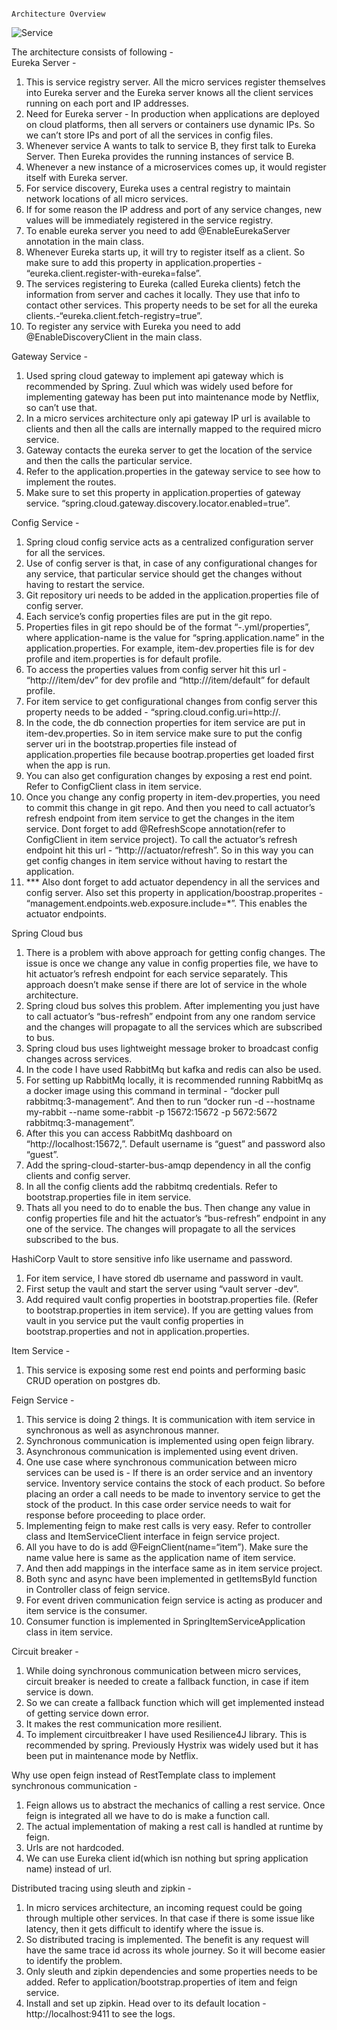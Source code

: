                                                                     Architecture Overview
![Service](https://user-images.githubusercontent.com/7619618/132039293-4acb870d-55cc-4fe1-a239-f8a5d6f055bc.jpeg)

The architecture consists of following -  
Eureka Server - 
1. This is service registry server. All the micro services register themselves into Eureka server and the Eureka server knows all the client services running on each port and IP addresses. 
2. Need for Eureka server - In production when applications are deployed on cloud platforms, then all servers or containers use dynamic IPs. So we can’t store IPs and port of all the services in config files. 
3. Whenever service A wants to talk to  service B, they first talk to Eureka Server. Then Eureka provides the running instances of service B.
4. Whenever a new instance of a microservices comes up, it would register itself with Eureka server.
5. For service discovery, Eureka uses a central registry to maintain network locations of all micro services.
6. If for some reason the IP address and port of any service changes, new values will be immediately registered in the service registry. 
7. To enable eureka server you need to add @EnableEurekaServer annotation in the main class.
8. Whenever Eureka starts up, it will try to register itself as a client. So make sure to add this property in application.properties - “eureka.client.register-with-eureka=false”.
9. The services registering to Eureka (called Eureka clients) fetch the information from server and caches it locally. They use that info to contact other services. This property needs to be set for all the eureka clients.-“eureka.client.fetch-registry=true”.
10. To register any service with Eureka you need to add @EnableDiscoveryClient in the main class.



Gateway Service - 
1. Used spring cloud gateway to implement api gateway which is recommended by Spring. Zuul which was widely used before for implementing gateway has been put into maintenance mode by Netflix, so can’t use that.
2. In a micro services architecture only api gateway IP url is available to clients and then all the calls are internally mapped to the required micro service.
3. Gateway contacts the eureka server to get the location of the service and then the calls the particular service.
4. Refer to the application.properties in the gateway service to see how to implement the routes.
5. Make sure to set this property in application.properties of gateway service. “spring.cloud.gateway.discovery.locator.enabled=true”.



Config Service - 
1. Spring cloud config service acts as a centralized configuration server for all the services. 
2. Use of config server is that, in case of any configurational changes for any service, that particular service should get the changes without having to restart the service.
3. Git repository uri needs to be added in the application.properties file of config server.
4. Each service’s config properties files are put in the git repo. 
5. Properties files in git repo should be of the format “<application-name>-<profile>.yml/properties”, where application-name is the value for “spring.application.name” in the application.properties. For example, item-dev.properties file is for dev profile and item.properties is for default profile.
6. To access the properties values from config server hit this url - “http://<config-server-port>/item/dev” for dev profile and  “http://<config-server-port>/item/default” for default profile.
7. For item service to get configurational changes from config server this property needs to be added - “spring.cloud.config.uri=http://<config-server-port>.
8. In the code, the db connection properties for item service are put in item-dev.properties. So in item service make sure to put the config server uri in the bootstrap.properties file instead of application.properties file because bootrap.properties get loaded first when the app is run.
9. You can also get configuration changes by exposing a rest end point. Refer to ConfigClient class in item service. 
10. Once you change any config property in item-dev.properties, you need to commit this change in git repo. And then you need to call actuator’s refresh endpoint from item service to get the changes in the item service. Dont forget to add @RefreshScope annotation(refer to ConfigClient in item service project). To call the actuator’s refresh endpoint hit this url - “http://<item-service-port>/actuator/refresh”. So in this way you can get config changes in item service without having to restart the application.
11. *** Also dont forget to add actuator dependency in all the services and config server. Also set this property in application/boostrap.properites - “management.endpoints.web.exposure.include=*”. This enables the actuator endpoints.


Spring Cloud bus
1. There is a problem with above approach for getting config changes. The issue is once we change any value in config properties file, we have to hit actuator’s refresh endpoint for each service separately. This approach doesn’t make sense if there are lot of service in the whole architecture.
2. Spring cloud bus solves this problem. After implementing you just have to call actuator’s “bus-refresh” endpoint from any one random service and the changes will propagate to all the services which are subscribed to bus.
3. Spring cloud bus uses lightweight message broker to broadcast config changes across services.
4. In the code I have used RabbitMq but kafka and redis can also be used.
5. For setting up RabbitMq locally, it is recommended running RabbitMq as a docker image using this command in terminal - “docker pull rabbitmq:3-management”. And then to run “docker run -d --hostname my-rabbit --name some-rabbit -p 15672:15672 -p 5672:5672 rabbitmq:3-management”. 
6. After this you can access RabbitMq dashboard on “http://localhost:15672,”. Default username is “guest” and password also “guest”.
7. Add the spring-cloud-starter-bus-amqp dependency in all the config clients and config server.
8. In all the config clients add the rabbitmq credentials. Refer to bootstrap.properties file in item service.
9. Thats all you need to do to enable the bus. Then change any value in config properties file and hit the actuator’s “bus-refresh” endpoint in any one of the service. The changes will propagate to all the services subscribed to the bus.


HashiCorp Vault to store sensitive info like username and password.
1. For item service, I have stored db username and password in vault.
2. First setup the vault and start the server using “vault server -dev”. 
3. Add required vault config properties in bootstrap.properties file. (Refer to bootstrap.properties in item service). If you are getting values from vault in you service put the vault config properties in bootstrap.properties and not in application.properties. 


Item Service - 
1. This service is exposing some rest end points and performing basic CRUD operation on postgres db.


Feign Service - 
1. This service is doing 2 things. It is communication with item service in synchronous as well as asynchronous manner.
2. Synchronous communication is implemented using open feign library. 
3. Asynchronous communication is implemented using event driven.
4. One use case where synchronous communication between micro services can be used is - If there is an order service and an inventory service. Inventory service contains the stock of each product. So before placing an order a call needs to be made to inventory service to get the stock of the product. In this case order service needs to wait for response before proceeding to place order.
5. Implementing feign to make rest calls is very easy. Refer to controller class and ItemServiceClient interface in feign service project. 
6. All you have to do is add @FeignClient(name=“item”). Make sure the name value here is same as the application name of item service. 
7. And then add mappings in the interface same as in item service project. 
8. Both sync and async have been implemented in getItemsById function in Controller class of feign service.
9. For event driven communication feign service is acting as producer and item service is the consumer.
10. Consumer function is implemented in SpringItemServiceApplication class in item service.


Circuit breaker - 
1. While doing synchronous communication between micro services, circuit breaker is needed to create a fallback function, in case if item service is down. 
2. So we can create a fallback function which will get implemented instead of getting service down error.
3. It makes the rest communication more resilient.
4. To implement circuitbreaker I have used Resilience4J library. This is recommended by spring. Previously Hystrix was widely used but it has been put in maintenance mode by Netflix.


Why use open feign instead of RestTemplate class to implement synchronous communication - 
1. Feign allows us to abstract the mechanics of calling a rest service. Once feign is integrated all we have to do is make a function call.
2. The actual implementation of making a rest call is handled at runtime by feign.
3. Urls are not hardcoded.
4. We can use Eureka client id(which isn nothing but spring application name) instead of url.


Distributed tracing using sleuth and zipkin - 
1. In micro services architecture, an incoming request could be going through multiple other services. In that case if there is some issue like latency, then it gets difficult to identify where the issue is.
2. So distributed tracing is implemented. The benefit is any request will have the same trace id across its whole journey. So it will become easier to identify the problem.
3. Only sleuth and zipkin dependencies and some properties needs to be added. Refer to application/bootstrap.properties of item and feign service. 
4. Install and set up zipkin. Head over to its default location - http://localhost:9411 to see the logs.






